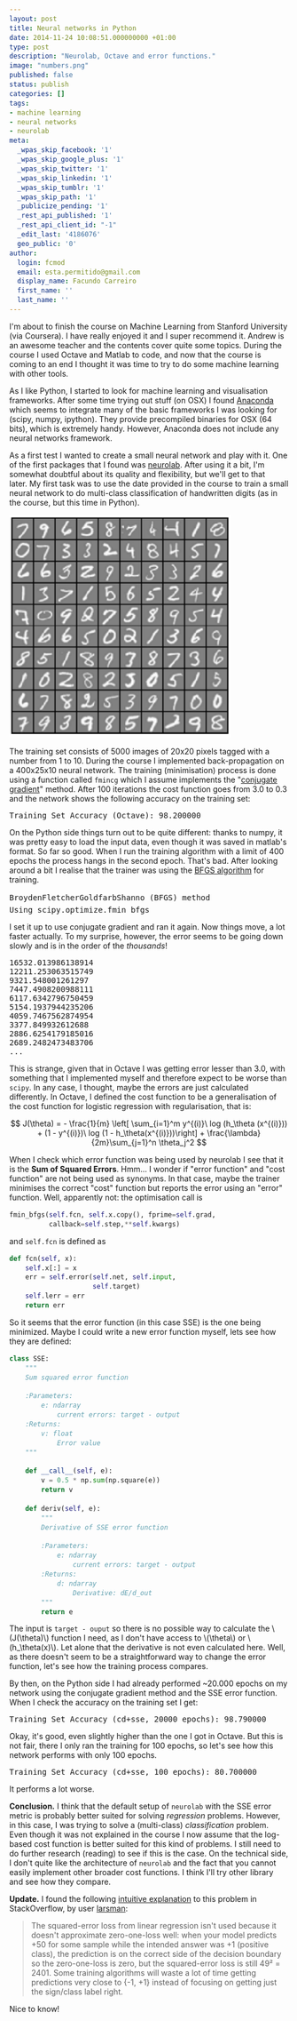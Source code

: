 ```yaml
---
layout: post
title: Neural networks in Python
date: 2014-11-24 10:08:51.000000000 +01:00
type: post
description: "Neurolab, Octave and error functions."
image: "numbers.png"
published: false
status: publish
categories: []
tags:
- machine learning
- neural networks
- neurolab
meta:
  _wpas_skip_facebook: '1'
  _wpas_skip_google_plus: '1'
  _wpas_skip_twitter: '1'
  _wpas_skip_linkedin: '1'
  _wpas_skip_tumblr: '1'
  _wpas_skip_path: '1'
  _publicize_pending: '1'
  _rest_api_published: '1'
  _rest_api_client_id: "-1"
  _edit_last: '4186076'
  geo_public: '0'
author:
  login: fcmod
  email: esta.permitido@gmail.com
  display_name: Facundo Carreiro
  first_name: ''
  last_name: ''
---
```

I'm about to finish the course on Machine Learning from Stanford University (via Coursera). I have really enjoyed it and I super recommend it. Andrew is an awesome teacher and the contents cover quite some topics. During the course I used Octave and Matlab to code, and now that the course is coming to an end I thought it was time to try to do some machine learning with other tools.

As I like Python, I started to look for machine learning and visualisation frameworks. After some time trying out stuff (on OSX) I found <a href="http://continuum.io/downloads" target="_blank">Anaconda</a> which seems to integrate many of the basic frameworks I was looking for (scipy, numpy, ipython). They provide precompiled binaries for OSX (64 bits), which is extremely handy. However, Anaconda does not include any neural networks framework.

As a first test I wanted to create a small neural network and play with it. One of the first packages that I found was <a href="https://code.google.com/p/neurolab/">neurolab</a>. After using it a bit, I'm somewhat doubtful about its quality and flexibility, but we'll get to that later. My first task was to use the date provided in the course to train a small neural network to do multi-class classification of handwritten digits (as in the course, but this time in Python).

<div class="txtaligncenter">
<img class="wp-image-7 aligncenter" style="border:0 solid #000000;" src="/assets/images/numbers.png" alt="handwritten symbols" width="400" height="400" />
</div>

The training set consists of 5000 images of 20x20 pixels tagged with a number from 1 to 10. During the course I implemented back-propagation on a 400x25x10 neural network. The training (minimisation) process is done using a function called <code>fmincg</code> which I assume implements the "<a href="http://en.wikipedia.org/wiki/Conjugate_gradient_method" target="_blank">conjugate gradient</a>" method. After 100 iterations the cost function goes from 3.0 to 0.3 and the network shows the following accuracy on the training set:

<pre>Training Set Accuracy (Octave): 98.200000</pre>

On the Python side things turn out to be quite different: thanks to numpy, it was pretty easy to load the input data, even though it was saved in matlab's format. So far so good. When I run the training algorithm with a limit of 400 epochs the process hangs in the second epoch. That's bad. After looking around a bit I realise that the trainer was using the <a href="http://en.wikipedia.org/wiki/Broyden%E2%80%93Fletcher%E2%80%93Goldfarb%E2%80%93Shanno_algorithm">BFGS algorithm</a> for training.
<pre>BroydenFletcherGoldfarbShanno (BFGS) method
Using scipy.optimize.fmin_bfgs</pre>
I set it up to use conjugate gradient and ran it again. Now things move, a lot faster actually. To my surprise, however, the error seems to be going down slowly and is in the order of the <em>thousands</em>!
<pre>16532.013986138914
12211.253063515749
9321.548001261297
7447.4908200988111
6117.6342796750459
5154.1937944235206
4059.7467562874954
3377.849932612688
2886.6254179185016
2689.2482473483706
...</pre>
This is strange, given that in Octave I was getting error lesser than 3.0, with something that I implemented myself and therefore expect to be worse than <code>scipy</code>. In any case, I thought, maybe the errors are just calculated differently. In Octave, I defined the cost function to be a generalisation of the cost function for logistic regression with regularisation, that is:

$$
J(\theta) = - \frac{1}{m} \left[ \sum_{i=1}^m y^{(i)}\ log (h_\theta (x^{(i)})) + (1 - y^{(i)})\ log (1 - h_\theta(x^{(i)}))\right] + \frac{\lambda}{2m}\sum_{j=1}^n \theta_j^2
$$

When I check which error function was being used by neurolab I see that it is the <strong>Sum of Squared Errors</strong>. Hmm... I wonder if "error function" and "cost function" are not being used as synonyms. In that case, maybe the trainer minimises the correct "cost" function but reports the error using an "error" function. Well, apparently not: the optimisation call is

```python
fmin_bfgs(self.fcn, self.x.copy(), fprime=self.grad,
          callback=self.step,**self.kwargs)
```

and <code>self.fcn</code> is defined as

```python
def fcn(self, x):
    self.x[:] = x
    err = self.error(self.net, self.input,
                     self.target)
    self.lerr = err
    return err
```

So it seems that the error function (in this case SSE) is the one being minimized. Maybe I could write a new error function myself, lets see how they are defined:

```python
class SSE:
    """
    Sum squared error function

    :Parameters:
        e: ndarray
            current errors: target - output
    :Returns:
        v: float
            Error value
    """

    def __call__(self, e):
        v = 0.5 * np.sum(np.square(e))
        return v

    def deriv(self, e):
        """
        Derivative of SSE error function

        :Parameters:
            e: ndarray
                current errors: target - output
        :Returns:
            d: ndarray
                Derivative: dE/d_out
        """
        return e
```

The input is <code>target - ouput</code> so there is no possible way to calculate the \\(J(\theta)\\) function I need, as I don't have access to \\(\theta\\) or \\(h_\theta(x)\\). Let alone that the derivative is not even calculated here. Well, as there doesn't seem to be a straightforward way to change the error function, let's see how the training process compares.

By then, on the Python side I had already performed ~20.000 epochs on my network using the conjugate gradient method and the SSE error function. When I check the accuracy on the training set I get:
<pre>Training Set Accuracy (cd+sse, 20000 epochs): 98.790000</pre>
Okay, it's good, even slightly higher than the one I got in Octave. But this is not fair, there I only ran the training for 100 epochs, so let's see how this network performs with only 100 epochs.
<pre>Training Set Accuracy (cd+sse, 100 epochs): 80.700000</pre>
It performs a lot worse.

<strong>Conclusion.</strong> I think that the default setup of <code>neurolab</code> with the SSE error metric is probably better suited for solving <em>regression</em> problems. However, in this case, I was trying to solve a (multi-class) <em>classification</em> problem. Even though it was not explained in the course I now assume that the log-based cost function is better suited for this kind of problems. I still need to do further research (reading) to see if this is the case. On the technical side, I don't quite like the architecture of <code>neurolab</code> and the fact that you cannot easily implement other broader cost functions. I think I'll try other library and see how they compare.

<strong>Update.</strong> I found the following <a href="http://stackoverflow.com/questions/12157881/cost-function-for-logistic-regression">intuitive explanation</a> to this problem in StackOverflow, by user <a href="http://stackoverflow.com/users/166749/larsmans">larsman</a>:

> The squared-error loss from linear regression isn't used because it doesn't approximate zero-one-loss well: when your model predicts +50 for some sample while the intended answer was +1 (positive class), the prediction is on the correct side of the decision boundary so the zero-one-loss is zero, but the squared-error loss is still 49² = 2401. Some training algorithms will waste a lot of time getting predictions very close to {-1, +1} instead of focusing on getting just the sign/class label right.

Nice to know!
